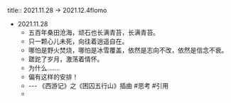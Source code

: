 title:: 2021.11.28 -> 2021.12.4flomo

- 2021.11.28
	- 五百年桑田沧海，顽石也长满青苔，长满青苔。
	- 只一颗心儿未死，向往着逍遥自在。
	- 哪怕是野火焚烧，哪怕是冰雪覆盖，依然是志向不改，依然是信念不衰。
	- 蹉跎了岁月，激荡着情怀。
	- 为什么.......
	- 偏有这样的安排！
	- --- 《西游记》之《困囚五行山》插曲 #思考 #引用
	-